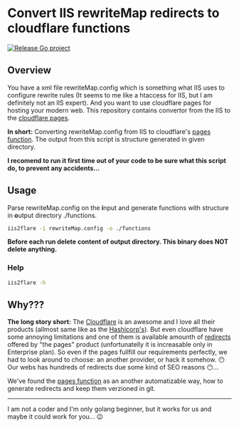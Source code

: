 # Convert IIS rewriteMap redirects to cloudflare functions

[![Release Go project](https://github.com/theztd/iis-redirect/actions/workflows/release.yml/badge.svg)](https://github.com/theztd/iis-redirect/actions/workflows/release.yml)

## Overview

You have a xml file rewriteMap.config which is something what IIS uses to configure rewrite rules (It seems to me like a htaccess for IIS, but I am definitely not an IIS expert). And you want to use cloudflare pages for hosting your modern web. This repository contains convertor from the IIS to the [cloudflare pages](https://pages.cloudflare.com/).

**In short:** Converting rewriteMap.config from IIS to cloudflare's [pages function](https://developers.cloudflare.com/pages/platform/functions/). The output from this script is structure generated in given directory.


**I recomend to run it first time out of your code to be sure what this script do, to prevent any accidents...**


## Usage

Parse rewriteMap.config on the **i**nput and generate functions with structure in **o**utput directory ./functions. 
```bash
iis2flare -i rewriteMap.config -o ./functions
```

**Before each run delete content of output directory. This binary does NOT delete anything.**



### Help
```bash
iis2flare -h
```



## Why???

**The long story short:** The [Cloudflare](https://cloudflare.com) is an awesome and I love all their products (allmost same like as the [Hashicorp's](https://www.hashicorp.com/#overview)). But even cloudflare have some annoying limitations and one of them is available amounth of [redirects](https://developers.cloudflare.com/pages/platform/redirects/) offered by "the pages" product (unfortunatelly it is increasable only in Enterprise plan). So even if the pages fullfill our requirements perfectly, we had to look around to choose: an another provider, or hack it somehow. 
:no_mouth:Our webs has hundreds of redirects due some kind of SEO reasons :no_mouth:...


We've found the [pages function](https://developers.cloudflare.com/pages/platform/functions/) as an another automatizable way, how to generate redirects and keep them verzioned in git.


------
I am not a coder and I'm only golang beginner, but it works for us and maybe it could work for you... :wink:
